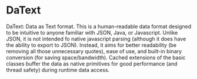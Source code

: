DaText
======

DaText: Data as Text format. This is a human-readable data format designed to be intuitive to anyone familiar with JSON, Java, or Javascript. Unlike JSON, it is not intended fo native javascript parsing (although it does have the ability to export to JSON). Instead, it aims for better readability (be removing all those unnecessary quotes), ease of use, and built-in binary conversion (for saving space/bandwidth). Cached extensions of the basic classes buffer the data as native primitives for good performance (and thread safety) during runtime data access.
